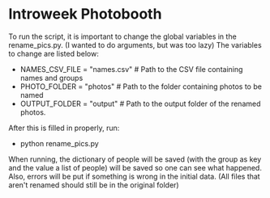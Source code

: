 # Introweek Photobooth

To run the script, it is important to change the global variables in the rename_pics.py. (I wanted to do arguments, but was too lazy)
The variables to change are listed below:
- NAMES_CSV_FILE = "names.csv"  # Path to the CSV file containing names and groups
- PHOTO_FOLDER = "photos"  # Path to the folder containing photos to be named
- OUTPUT_FOLDER = "output" # Path to the output folder of the renamed photos.

After this is filled in properly, run:
- python rename_pics.py

When running, the dictionary of people will be saved (with the group as key and the value a list of people) will be saved so one can see what happened. Also, errors will be put if something is wrong in the initial data. (All files that aren't renamed should still be in the original folder)